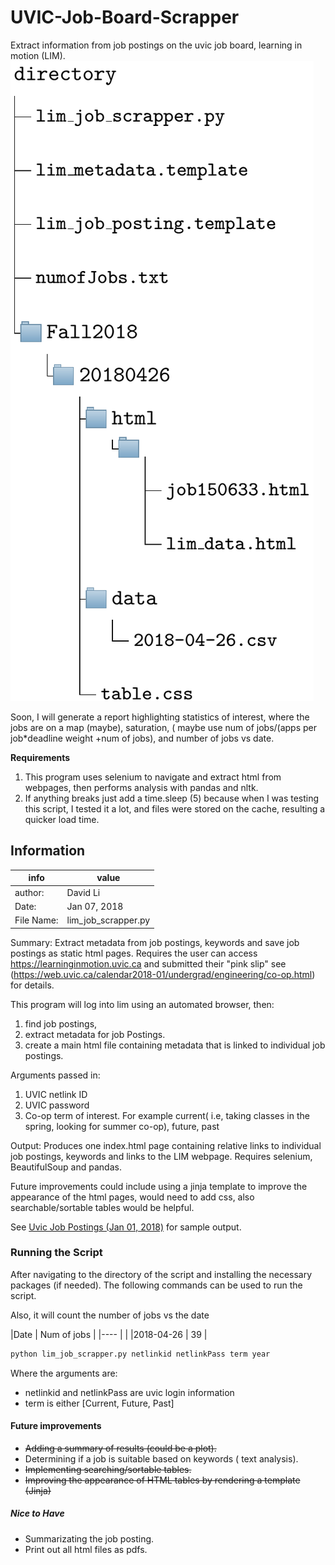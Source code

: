 # UVIC-Job-Board-Scrapper
Extract information from job postings on the uvic job board, learning in motion (LIM).
![File Directory](https://github.com/FriendlyUser/UVIC-Job-Board-Scrapper/blob/master/job_scrap_file_directory.png)

Soon, I will generate a report highlighting statistics of interest, where the jobs are on a map (maybe), saturation, ( maybe use num of jobs/(apps per job*deadline weight +num of jobs), and number of jobs vs date.

**Requirements**

1. This program uses selenium to navigate and extract html from webpages, then performs analysis with pandas and nltk.
2. If anything breaks just add a time.sleep (5) because when I was testing this script, I tested it a lot, and files were stored on the cache, resulting a quicker load time.
## Information

| info | value|
|--- | --- |
|author: | David Li |
|Date:  | Jan 07, 2018 |
|File Name: | lim_job_scrapper.py |

Summary: Extract metadata from job postings, keywords and save job postings as static html pages. Requires the user can access https://learninginmotion.uvic.ca and submitted their "pink slip" see (https://web.uvic.ca/calendar2018-01/undergrad/engineering/co-op.html) for details.

This program will log into lim using an automated browser, then:
1. find job postings, 
2. extract metadata for job Postings.
3. create a main html file containing metadata that is linked to individual job postings.

Arguments passed in:
1. UVIC netlink ID
2. UVIC password
3. Co-op term of interest. For example current( i.e, taking classes in the spring, looking for summer co-op), future, past

Output:
    Produces one index.html page containing relative links to individual job postings, keywords and links to the LIM webpage. Requires selenium, BeautifulSoup and pandas. 

Future improvements could include using a jinja template to improve the appearance of the html pages, would need to add css, also searchable/sortable tables would be helpful.

See  [Uvic Job Postings (Jan 01, 2018)](https://web.uvic.ca/~lidavid/jobScrapping/LIMScrap/) for sample output.

### Running the Script

After navigating to the directory of the script and installing the necessary packages (if needed).
The following commands can be used to run the script. 

Also, it will count the number of jobs vs the date

|Date       | Num of jobs |
|----       |             |
|2018-04-26 | 39          |

```bash
python lim_job_scrapper.py netlinkid netlinkPass term year 
```

Where the arguments are:
* netlinkid and netlinkPass are uvic login information
* term is either [Current, Future, Past]

#### Future improvements 
* ~~Adding a summary of results (could be a plot).~~
* Determining if a job is suitable based on keywords ( text analysis).
* ~~Implementing searching/sortable tables.~~
* ~~Improving the appearance of HTML tables by rendering a template (Jinja)~~

##### Nice to Have
* Summarizating the job posting.
* Print out all html files as pdfs.
